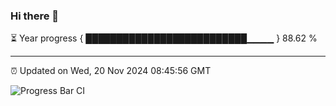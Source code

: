 ### Hi there 👋

⏳ Year progress { ██████████████████████████▁▁▁▁ } 88.62 %

---

⏰ Updated on Wed, 20 Nov 2024 08:45:56 GMT

![Progress Bar CI](https://github.com/IshwaranRudhara/GIT-ACTION/workflows/Progress%20Bar%20CI/badge.svg)

